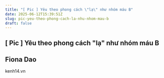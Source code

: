 ```yaml
---
title: "[ Pic ] Yêu theo phong cách \"lạ\" như nhóm máu B"
date: 2025-06-12T15:39:51Z
slug: pic-yeu-theo-phong-cach-la-nhu-nhom-mau-b
draft: false
---
```


## [ Pic ] Yêu theo phong cách "lạ" như nhóm máu B

## Fiona Dao

kenh14.vn​